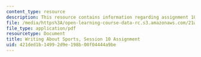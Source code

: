 ```yaml
---
content_type: resource
description: This resource contains information regarding assignment 10.
file: /media/https%3A/open-learning-course-data-rc.s3.amazonaws.com/21w-015-writing-and-rhetoric-writing-about-sports-fall-2013/421ded1b14992d9e198b00f04444a9be_MIT21W_015F13_Assignment10.pdf
file_type: application/pdf
resourcetype: Document
title: Writing About Sports, Session 10 Assignment
uid: 421ded1b-1499-2d9e-198b-00f04444a9be
---
```

